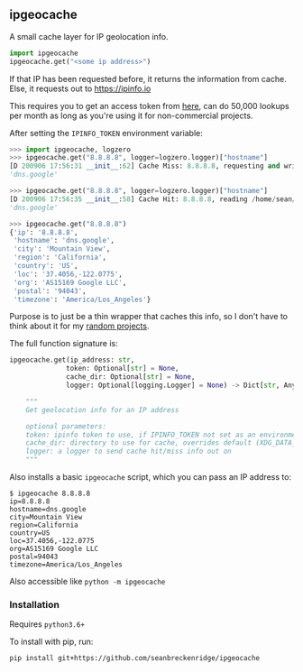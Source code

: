 ## ipgeocache

A small cache layer for IP geolocation info.

```python
import ipgeocache
ipgeocache.get("<some ip address>")
```

If that IP has been requested before, it returns the information from cache. Else, it requests out to <https://ipinfo.io>

This requires you to get an access token from [here](https://ipinfo.io/signup), can do 50,000 lookups per month as long as you're using it for non-commercial projects.

After setting the `IPINFO_TOKEN` environment variable:

```python
>>> import ipgeocache, logzero
>>> ipgeocache.get("8.8.8.8", logger=logzero.logger)["hostname"]
[D 200906 17:56:31 __init__:62] Cache Miss: 8.8.8.8, requesting and writing to /home/sean/.local/share/ipgeocache/8.8.8.8
'dns.google'

>>> ipgeocache.get("8.8.8.8", logger=logzero.logger)["hostname"]
[D 200906 17:56:35 __init__:58] Cache Hit: 8.8.8.8, reading /home/sean/.local/share/ipgeocache/8.8.8.8
'dns.google'

>>> ipgeocache.get("8.8.8.8")
{'ip': '8.8.8.8',
 'hostname': 'dns.google',
 'city': 'Mountain View',
 'region': 'California',
 'country': 'US',
 'loc': '37.4056,-122.0775',
 'org': 'AS15169 Google LLC',
 'postal': '94043',
 'timezone': 'America/Los_Angeles'}
```

Purpose is to just be a thin wrapper that caches this info, so I don't have to think about it for my [random projects](https://github.com/seanbreckenridge/HPI#readme).

The full function signature is:

```python
ipgeocache.get(ip_address: str,
              token: Optional[str] = None,
              cache_dir: Optional[str] = None,
              logger: Optional[logging.Logger] = None) -> Dict[str, Any]

    """
    Get geolocation info for an IP address

    optional parameters:
    token: ipinfo token to use, if IPINFO_TOKEN not set as an environment variable
    cache_dir: directory to use for cache, overrides default (XDG_DATA_DIR/ipgeocache) if given
    logger: a logger to send cache hit/miss info out on
    """
```

Also installs a basic `ipgeocache` script, which you can pass an IP address to:

```
$ ipgeocache 8.8.8.8
ip=8.8.8.8
hostname=dns.google
city=Mountain View
region=California
country=US
loc=37.4056,-122.0775
org=AS15169 Google LLC
postal=94043
timezone=America/Los_Angeles
```

Also accessible like `python -m ipgeocache`

### Installation

Requires `python3.6+`

To install with pip, run:

    pip install git+https://github.com/seanbreckenridge/ipgeocache

